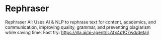 # Rephraser
Rephraser AI: Uses AI & NLP to rephrase text for content, academics, and communication, improving quality, grammar, and preventing plagiarism while saving time.
Fast try: https://illa.ai/ai-agent/ILAfx4p1C7wd/detail
